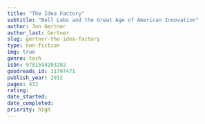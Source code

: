 ```yaml
---
title: "The Idea Factory"
subtitle: "Bell Labs and the Great Age of American Innovation"
author: Jon Gertner
author_last: Gertner
slug: gertner-the-idea-factory
type: non-fiction
img: true
genre: tech
isbn: 9781594203282
goodreads_id: 11797471
publish_year: 2012
pages: 432
rating: 
date_started:
date_completed:
priority: high
---
```

